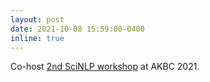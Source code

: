 ```yaml
---
layout: post
date: 2021-10-08 15:59:00-0400
inline: true
---
```


Co-host <a href="https://scinlp.org/">2nd SciNLP workshop</a> at AKBC 2021.

